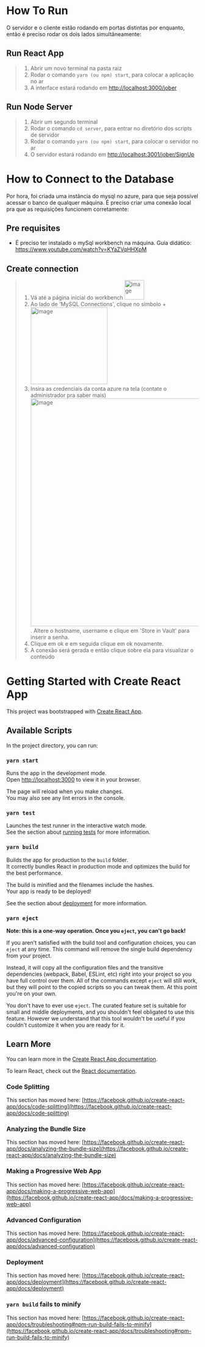 # How To Run
O servidor e o cliente estão rodando em portas distintas por enquanto, então é preciso rodar os dois lados simultâneamente:

## Run React App
> 1. Abrir um novo terminal na pasta raiz
> 2. Rodar o comando `yarn (ou npm) start`, para colocar a aplicação no ar
> 3. A interface estará rodando em <http://localhost:3000/jober>

## Run Node Server
> 1. Abrir um segundo terminal
> 2. Rodar o comando `cd server`, para entrar no diretório dos scripts de servidor
> 3. Rodar o comando `yarn (ou npm) start`, para colocar o servidor no ar
> 4. O servidor estará rodando em <http://localhost:3001/jober/SignUp>


# How to Connect to the Database
Por hora, foi criada uma instância do mysql no azure, para que seja possível acessar o banco de qualquer máquina. É preciso criar uma conexão local pra que as requisições funcionem corretamente:

## Pre requisites
- É preciso ter instalado o mySql workbench na máquina. Guia didático: <https://www.youtube.com/watch?v=KYaZVqHHXpM>

## Create connection
> 1. Vá até a página inicial do workbench <img width="51" alt="image" src="https://user-images.githubusercontent.com/72479557/192607475-9f753445-091e-4fc2-9851-dab21b7e3c98.png">
> 2. Ao lado de 'MySQL Connections', clique no símbolo + <img width="201" alt="image" src="https://user-images.githubusercontent.com/72479557/192607718-9392cfb9-7ca0-490c-9a18-e2c70b731ae5.png">
> 3. Insira as credenciais da conta azure na tela (contate o administrador pra saber mais) <img width="595" alt="image" src="https://user-images.githubusercontent.com/72479557/192607967-a63c0fea-7034-44be-8b8e-b14462817b54.png">. Altere o hostname, username e clique em 'Store in Vault' para inserir a senha.
> 4. Clique em ok e em seguida clique em ok novamente.
> 5. A conexão será gerada e então clique sobre ela para visualizar o conteúdo


# Getting Started with Create React App

This project was bootstrapped with [Create React App](https://github.com/facebook/create-react-app).

## Available Scripts

In the project directory, you can run:

### `yarn start`

Runs the app in the development mode.\
Open [http://localhost:3000](http://localhost:3000) to view it in your browser.

The page will reload when you make changes.\
You may also see any lint errors in the console.

### `yarn test`

Launches the test runner in the interactive watch mode.\
See the section about [running tests](https://facebook.github.io/create-react-app/docs/running-tests) for more information.

### `yarn build`

Builds the app for production to the `build` folder.\
It correctly bundles React in production mode and optimizes the build for the best performance.

The build is minified and the filenames include the hashes.\
Your app is ready to be deployed!

See the section about [deployment](https://facebook.github.io/create-react-app/docs/deployment) for more information.

### `yarn eject`

**Note: this is a one-way operation. Once you `eject`, you can't go back!**

If you aren't satisfied with the build tool and configuration choices, you can `eject` at any time. This command will remove the single build dependency from your project.

Instead, it will copy all the configuration files and the transitive dependencies (webpack, Babel, ESLint, etc) right into your project so you have full control over them. All of the commands except `eject` will still work, but they will point to the copied scripts so you can tweak them. At this point you're on your own.

You don't have to ever use `eject`. The curated feature set is suitable for small and middle deployments, and you shouldn't feel obligated to use this feature. However we understand that this tool wouldn't be useful if you couldn't customize it when you are ready for it.

## Learn More

You can learn more in the [Create React App documentation](https://facebook.github.io/create-react-app/docs/getting-started).

To learn React, check out the [React documentation](https://reactjs.org/).

### Code Splitting

This section has moved here: [https://facebook.github.io/create-react-app/docs/code-splitting](https://facebook.github.io/create-react-app/docs/code-splitting)

### Analyzing the Bundle Size

This section has moved here: [https://facebook.github.io/create-react-app/docs/analyzing-the-bundle-size](https://facebook.github.io/create-react-app/docs/analyzing-the-bundle-size)

### Making a Progressive Web App

This section has moved here: [https://facebook.github.io/create-react-app/docs/making-a-progressive-web-app](https://facebook.github.io/create-react-app/docs/making-a-progressive-web-app)

### Advanced Configuration

This section has moved here: [https://facebook.github.io/create-react-app/docs/advanced-configuration](https://facebook.github.io/create-react-app/docs/advanced-configuration)

### Deployment

This section has moved here: [https://facebook.github.io/create-react-app/docs/deployment](https://facebook.github.io/create-react-app/docs/deployment)

### `yarn build` fails to minify

This section has moved here: [https://facebook.github.io/create-react-app/docs/troubleshooting#npm-run-build-fails-to-minify](https://facebook.github.io/create-react-app/docs/troubleshooting#npm-run-build-fails-to-minify)
